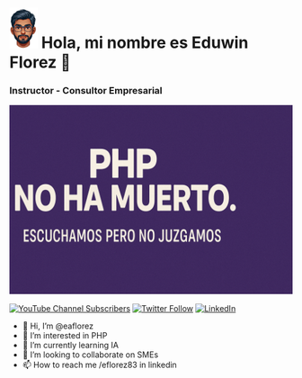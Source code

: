 # <img src="https://github.com/eaflorez/eaflorez/blob/c080f9f82427eeb21af80d39ce641d0123f89bd4/avatar.png" width="50"> Hola, mi nombre es Eduwin Florez 👋
### Instructor - Consultor Empresarial

![PHP NO HA MUERTO](https://github.com/eaflorez/eaflorez/blob/d95e4f3312bd19fbc0d70f2ae0249e919b870086/phpnohamuerto.png)

[![YouTube Channel Subscribers](https://img.shields.io/youtube/channel/subscribers/UCbXqqMb9lRe6HAz6a94eDQg?style=social)](https://www.youtube.com/channel/UCbXqqMb9lRe6HAz6a94eDQg)
[![Twitter Follow](https://img.shields.io/twitter/follow/eflorez83?style=social)](https://twitter.com/eflorez83)
[![LinkedIn](https://img.shields.io/badge/LinkedIn-0077B5?style=flat&logo=linkedin&logoColor=white)](https://www.linkedin.com/in/eflorez83/)



- 👋 Hi, I’m @eaflorez
- 👀 I’m interested in PHP
- 🌱 I’m currently learning IA
- 💞️ I’m looking to collaborate on SMEs
- 📫 How to reach me /eflorez83 in linkedin

<!---
eaflorez/eaflorez is a ✨ special ✨ repository because its `README.md` (this file) appears on your GitHub profile.
You can click the Preview link to take a look at your changes.
--->
